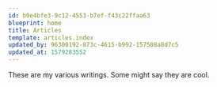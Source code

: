 ```yaml
---
id: b9e4bfe3-9c12-4553-b7ef-f43c22ffaa63
blueprint: home
title: Articles
template: articles.index
updated_by: 96300192-873c-4615-b992-157508a8d7c5
updated_at: 1579283552
---
```

These are my various writings. Some might say they are cool.